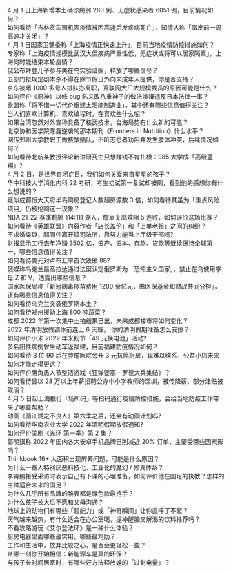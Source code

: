 4 月 1 日上海新增本土确诊病例 260 例、无症状感染者 6051 例，目前情况如何？  
如何看待「吉林货车司机因疫情被困高速后发疾病死亡」，知情人称「事发前一周高速才关闭」？  
4 月 1 日国家卫健委称「上海疫情正快速上升」，目前当地疫情防控措施如何？  
专家称「上海疫情规模比武汉大但疾病严重性低，无症状或将可以居家隔离」，上海何时能结束本轮疫情？  
俄公布拜登儿子参与美在乌实验证据，释放了哪些信号？  
五部门拟规定剧本杀不得在除节假日外向未成年人提供，你是否支持？  
京东被曝 1000 多号人排队办离职，互联网大厂大规模裁员的原因可能是什么？  
如何评价《原神》以修 bug 名义改八重神子的做法涉嫌违反日本法律一事？  
欧盟称「将不惜一切代价重建太阳能制造业」，其中还有哪些信息值得关注？  
当人们喜欢计算机，喜欢编程时，在喜欢些什么呢？  
如果台湾忽然对外宣称具备了核武技术，台海局势有什么新的可能？  
北京协和医学院陈鑫逆袭的那本期刊《Frontiers in Nutrition》什么水平？  
网传郑州大学教职工做核酸插队，不听志愿者劝阻并发生肢体冲突，后续情况如何？  
如何看待北航某教授评论新进研究生只想赚钱不肯扎根：985 大学成「高级蓝翔」?  
4 月 2 日，是世界自闭症日，我们如何关爱来自星星的孩子？  
华中科技大学消化内科 22 考研，考生初试第一复试却被刷，看到他的感想你有什么想说的？  
疑似成都恒大天府半岛购房登记人数超房源数 3 倍，如何看待其虽为「重点风险项目」仍被抢购这一现象？  
NBA 21-22 赛季鹈鹕 114:111 湖人，詹眉复出难阻 5 连败，如何评价这场比赛？  
如何看待《英雄联盟》内容作者「店长盖伦」和「上单老祖」之间的纠纷？  
不求婚梁璐，祁同伟离开镇司法所，靠努力能当上厅级干部吗?  
财报显示工行去年净赚 3502 亿，资产、资本、存款、贷款等继续保持全球第一，哪些信息值得关注？  
如何看待美元对卢布汇率首次跌破 88?  
俄媒称乌克兰最高拉达通过法案认定俄罗斯为「恐怖主义国家」，禁止在乌使用字母 Z 和 V，透露出哪些信息？  
国家医保局称「新冠病毒疫苗费用 1200 余亿元，由医保基金和财政共同分担」，还有哪些信息值得关注？  
如何看待乌克兰突袭俄罗斯本土？  
如何看待郑州援助上海 800 吨蔬菜？  
成都 2022 年第一次集中土拍结果已出，未来成都楼市将如何变化？  
2022 年清明放假调休前连上 6 天班， 你的清明假期准备怎么安排？  
如何评价小米 2022 年米粉节「49 元换电池」活动?  
多名阳性病例曾坐动车返福建，目前福建防疫情况如何？  
如何看待 3 位 90 后在肿瘤医院旁开 3 元抗癌厨房，现难以维系，公益小店未来如何才能走得更远？  
如何评价鹰角愚人节整活游戏《狂弹要塞 - 罗德大兵集结》？  
如何看待曾以 28 万以上年薪招聘公办中小学教师的深圳，被传降薪、部分津贴被取消？  
4 月 5 日起上海推行「场所码」等扫码通行疫情防控措施，会给当地防疫工作带来了哪些帮助？  
动画《画江湖之不良人》第六季之后，还会有动画计划吗?  
如何看待华南农业大学 2022 年清明假期放假通知?  
如何评价美剧《光环 第一季》第 2 集？  
郭明錤称 2022 年国内各大安卓手机品牌已削减近 20% 订单，主要受哪些因素影响？  
Thinkbook 16+ 大面积出现屏幕问题，可能是什么原因？  
为什么一些人特别厌恶科技化、工业化的魔幻 / 修真体系？  
李霄鹏接受采访时表示自己有下课的心理准备，如何评价他在国足的执教？怎样的主帅适合未来的国足？  
为什么几乎所有品牌的腕表都是绿色款最抢手？  
为什么孩子长大后不愿和父母沟通？  
地球上的动物们有哪些「超能力」或「神奇瞬间」让你直呼了不起？  
天气越来越热，有什么适合在办公室喝，提神醒脑又解渴的饮料推荐吗？  
不看攻略游玩《艾尔登法环》是一种什么体验？  
厨房电器里面哪些最实用，哪些最鸡肋？  
工作和生活中，放弃比较之心，是否会更轻松一些？  
从哪一刻你开始相信：新能源车是真的环保？  
与孩子长时间居家时，有哪些好方法释放娃的「过剩电量」？  

